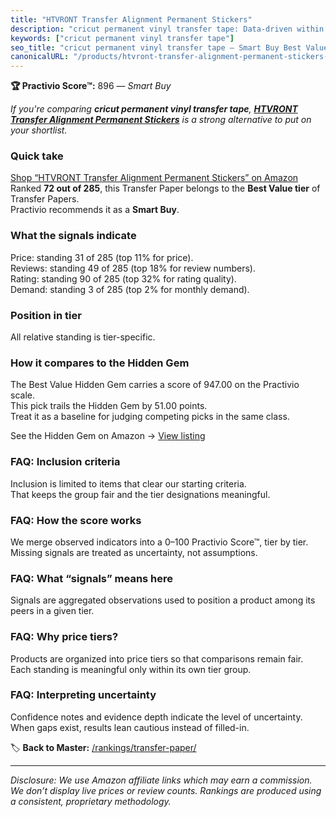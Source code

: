 ```yaml
---
title: "HTVRONT Transfer Alignment Permanent Stickers"
description: "cricut permanent vinyl transfer tape: Data-driven within Best Value ranking using the Practivio Score™. Positioned by quality, value, demand, findability, mome…"
keywords: ["cricut permanent vinyl transfer tape"]
seo_title: "cricut permanent vinyl transfer tape — Smart Buy Best Value (2025)"
canonicalURL: "/products/htvront-transfer-alignment-permanent-stickers-B0CXD1P86D/"
---
```


**🏆 Practivio Score™:** 896 — _Smart Buy_


*If you're comparing **cricut permanent vinyl transfer tape**, **[HTVRONT Transfer Alignment Permanent Stickers](https://www.amazon.com/dp/B0CXD1P86D?tag=practivio-20)** is a strong alternative to put on your shortlist.*
### Quick take
[Shop “HTVRONT Transfer Alignment Permanent Stickers” on Amazon](https://www.amazon.com/dp/B0CXD1P86D?tag=practivio-20)
Ranked **72 out of 285**, this Transfer Paper belongs to the **Best Value tier** of Transfer Papers.  
Practivio recommends it as a **Smart Buy**.

### What the signals indicate
Price: standing 31 of 285 (top 11% for price).  
Reviews: standing 49 of 285 (top 18% for review numbers).  
Rating: standing 90 of 285 (top 32% for rating quality).  
Demand: standing 3 of 285 (top 2% for monthly demand).

### Position in tier
All relative standing is tier-specific.

### How it compares to the Hidden Gem
The Best Value Hidden Gem carries a score of 947.00 on the Practivio scale.  
This pick trails the Hidden Gem by 51.00 points.  
Treat it as a baseline for judging competing picks in the same class.  

See the Hidden Gem on Amazon → [View listing](https://www.amazon.com/dp/B0943DQ9CD?tag=practivio-20)

### FAQ: Inclusion criteria
Inclusion is limited to items that clear our starting criteria.  
That keeps the group fair and the tier designations meaningful.

### FAQ: How the score works
We merge observed indicators into a 0–100 Practivio Score™, tier by tier.  
Missing signals are treated as uncertainty, not assumptions.

### FAQ: What “signals” means here
Signals are aggregated observations used to position a product among its peers in a given tier.

### FAQ: Why price tiers?
Products are organized into price tiers so that comparisons remain fair.  
Each standing is meaningful only within its own tier group.

### FAQ: Interpreting uncertainty
Confidence notes and evidence depth indicate the level of uncertainty.  
When gaps exist, results lean cautious instead of filled-in.


🏷️ **Back to Master:** [/rankings/transfer-paper/](/rankings/transfer-paper/)

---
_Disclosure: We use Amazon affiliate links which may earn a commission. We don’t display live prices or review counts. Rankings are produced using a consistent, proprietary methodology._

